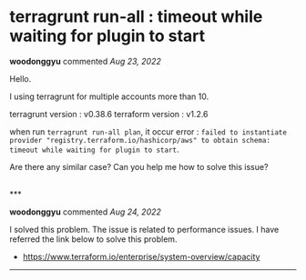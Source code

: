 # terragrunt run-all : timeout while waiting for plugin to start

**woodonggyu** commented *Aug 23, 2022*

Hello.

I using terragrunt for multiple accounts more than 10.

terragrunt version : v0.38.6
terraform version : v1.2.6

when run `terragrunt run-all plan`, it occur error : `failed to instantiate provider "registry.terraform.io/hashicorp/aws" to obtain schema: timeout while waiting for plugin to start`.

Are there any similar case? Can you help me how to solve this issue?


<br />
***


**woodonggyu** commented *Aug 24, 2022*

I solved this problem. The issue is related to performance issues.
I have referred the link below to solve this problem.
* https://www.terraform.io/enterprise/system-overview/capacity
***

